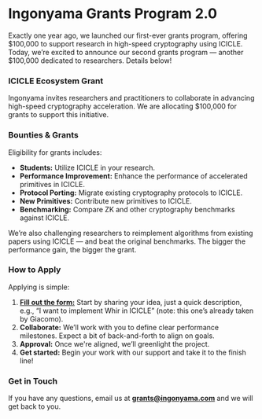 # Ingonyama Grants Program 2.0

Exactly one year ago, we launched our first-ever grants program, offering \$100,000 to support research in high-speed cryptography using ICICLE. Today, we’re excited to announce our second grants program — another \$100,000 dedicated to researchers. Details below!

### ICICLE Ecosystem Grant

Ingonyama invites researchers and practitioners to collaborate in advancing high-speed cryptography acceleration. We are allocating \$100,000 for grants to support this initiative.

### Bounties & Grants
Eligibility for grants includes:

- **Students:** Utilize ICICLE in your research.
- **Performance Improvement:** Enhance the performance of accelerated primitives in ICICLE.
- **Protocol Porting:** Migrate existing cryptography protocols to ICICLE.
- **New Primitives:** Contribute new primitives to ICICLE.
- **Benchmarking:** Compare ZK and other cryptography benchmarks against ICICLE.

We’re also challenging researchers to reimplement algorithms from existing papers using ICICLE — and beat the original benchmarks. The bigger the performance gain, the bigger the grant.

### How to Apply

Applying is simple:

1. [**Fill out the form:**](https://forms.monday.com/forms/d0ed9699146d61e3b5a649b56ba2c663?r=use1) Start by sharing your idea, just a quick description, e.g., “I want to implement Whir in ICICLE” (note: this one’s already taken by Giacomo).
2. **Collaborate:** We’ll work with you to define clear performance milestones. Expect a bit of back-and-forth to align on goals.
3. **Approval:** Once we're aligned, we’ll greenlight the project.
4. **Get started:** Begin your work with our support and take it to the finish line!

### Get in Touch

If you have any questions, email us at **grants@ingonyama.com** and we will get back to you.

